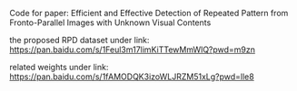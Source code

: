 Code for paper: Efficient and Effective Detection of Repeated Pattern from Fronto-Parallel Images with Unknown Visual Contents

the proposed RPD dataset under link: https://pan.baidu.com/s/1Feul3m17limKiTTewMmWlQ?pwd=m9zn

related weights under link: https://pan.baidu.com/s/1fAMODQK3izoWLJRZM51xLg?pwd=lle8 
